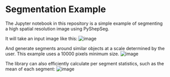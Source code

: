 # Segmentation Example
The Jupyter notebook in this repository is a simple example of segmenting a high spatial resolution image using PyShepSeg.

It will take an input image like this:
![image](https://user-images.githubusercontent.com/1754742/188751952-9925255d-a2b6-4748-a1df-778e1e742333.png)

And generate segments around similar objects at a scale determined by the user. This example uses a 10000 pixels minimum size.
![image](https://user-images.githubusercontent.com/1754742/188752052-4fd9187a-445f-4cb8-9c0b-d9977fec5556.png)

The library can also efficiently calculate per segment statistics, such as the mean of each segment:
![image](https://user-images.githubusercontent.com/1754742/188752082-b2e3c821-e2cc-437f-8ab4-92a7b9bf35b3.png)

